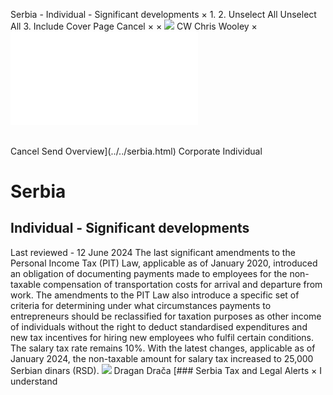 Serbia - Individual - Significant developments
×
1.
2.
Unselect All
Unselect All
3.
Include Cover Page
Cancel
×
×
![](../../-/media/world-wide-tax-summaries/attachments/global---chris-wooley.ashx%3Frev=ac5e5f3223b34096b1afc2a6009c7320&revision=ac5e5f32-23b3-4096-b1af-c2a6009c7320&hash=859B7ADC84DC2CBEC9760E9E6EE7DE6D0A8BFCDF)
CW
Chris Wooley
×
![](significant-developments.html)
######
Cancel
Send
Overview](../../serbia.html)
Corporate
Individual
# Serbia
## Individual - Significant developments
Last reviewed - 12 June 2024
The last significant amendments to the Personal Income Tax (PIT) Law, applicable as of January 2020, introduced an obligation of documenting payments made to employees for the non-taxable compensation of transportation costs for arrival and departure from work.
The amendments to the PIT Law also introduce a specific set of criteria for determining under what circumstances payments to entrepreneurs should be reclassified for taxation purposes as other income of individuals without the right to deduct standardised expenditures and new tax incentives for hiring new employees who fulfil certain conditions.
The salary tax rate remains 10%.
With the latest changes, applicable as of January 2024, the non-taxable amount for salary tax increased to 25,000 Serbian dinars (RSD).
![](../../-/media/world-wide-tax-summaries/20220420105100946.ashx%3Frev=cd19ac2a98b5485bb717dc822760b6b7&revision=cd19ac2a-98b5-485b-b717-dc822760b6b7&hash=55D6B4E058A8A6D0771E4AB5D17DC7B7B2EFEFDB)
Dragan Drača
[### Serbia Tax and Legal Alerts
×
I understand
